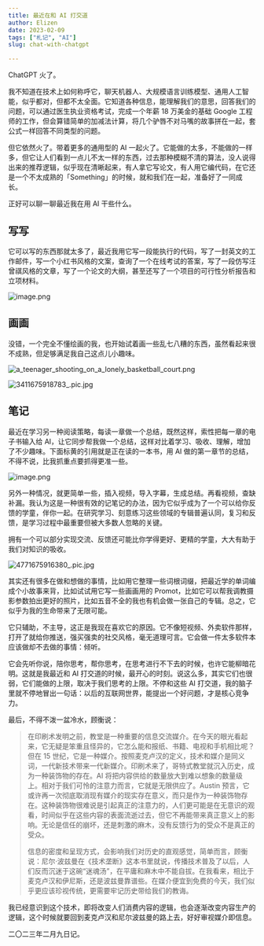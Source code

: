 ```yaml
---
title: 最近在和 AI 打交道
author: Elizen
date: 2023-02-09
tags: ["札记", "AI"]
slug: chat-with-chatgpt

---
```


ChatGPT 火了。

我不知道在技术上如何称呼它，聊天机器人、大规模语言训练模型、通用人工智能，似乎都对，但都不太全面。它知道各种信息，能理解我们的意思，回答我们的问题，可以通过医生执业资格考试，完成一个年薪 18 万美金的基础 Google 工程师的工作，但会算错简单的加减法计算，将几个驴唇不对马嘴的故事拼在一起，套公式一样回答不同类型的问题。

但它依然火了。带着更多的通用型的 AI 一起火了。它能做的太多，不能做的一样多，但它让人们看到一点儿不太一样的东西，过去那种模糊不清的算法，没人说得出来的推荐逻辑，似乎现在清晰起来，有人拿它写论文，有人用它编代码，在它还是一个不太成熟的「Something」的时候，就和我们在一起，准备好了一同成长。

正好可以聊一聊最近我在用 AI 干些什么。

## 写写

它可以写的东西那就太多了，最近我用它写一段能执行的代码，写了一封英文的工作邮件，写一个小红书风格的文案，查询了一个在线考试的答案，写了一段仿写汪曾祺风格的文章，写了一个论文的大纲，甚至还写了一个项目的可行性分析报告和立项材料。

![image.png](https://static.elizen.me//img/202302091327911.png)


## 画画

没错，一个完全不懂绘画的我，也开始试着画一些乱七八糟的东西，虽然看起来很不成熟，但足够满足我自己这点儿小趣味。

![a_teenager_shooting_on_a_lonely_basketball_court.png](https://static.elizen.me//img/202302091326784.png)

![3411675918783_.pic.jpg](https://static.elizen.me//img/202302091326785.jpeg)

## 笔记

最近在学习另一种阅读策略，每读一章做一个总结，既然这样，索性把每一章的电子书输入给 AI，让它同步帮我做一个总结，这样对比着学习、吸收、理解，增加了不少趣味。下面标黄的引用就是正在读的一本书，用 AI 做的第一章节的总结，不得不说，比我抓重点要抓得更准一些。

![image.png](https://static.elizen.me//img/202302091326786.png)

另外一种情况，就更简单一些，插入视频，导入字幕，生成总结。再看视频，查缺补漏。我认为这是一种很有效的记笔记的办法，因为它似乎成为了一个可以给你反馈的学童，伴你一起。在研究学习、刻意练习这些领域的专辑普遍认同，复习和反馈，是学习过程中最重要但被大多数人忽略的关键。

拥有一个可以部分实现交流、反馈还可能比你学得更好、更精的学童，大大有助于我们对知识的吸收。

![4771675916380_.pic.jpg](https://static.elizen.me//img/202302091326787.jpeg)

其实还有很多在做和想做的事情，比如用它整理一些词根词缀，把最近学的单词编成个小故事来背，比如试试用它写一些画画用的 Promot，比如它可以帮我调教摄影参数拍出更好的照片，比如五音不全的我也有机会做一张自己的专辑。总之，它似乎为我的生命带来了无限可能。

它只辅助，不主导，这正是我现在喜欢它的原因。它不像短视频、外卖软件那样，打开了就给你推送，强买强卖的社交风格，毫无道理可言。它会做一件太多软件本应该做却不去做的事情：倾听。

它会先听你说，陪你思考，帮你思考，在思考进行不下去的时候，也许它能柳暗花明。这就是我最近和 AI 打交道的时候，最开心的时刻。说这么多，其实它们也很弱，它们能做的上限，取决于我们思考的上限。不停和这些 AI 打交道，我的脑子里就不停地冒出一句话：以后的互联网世界，能提出一个好问题，才是核心竞争力。

最后，不得不泼一盆冷水，顾衡说：

> 在印刷术发明之前，教堂是一种重要的信息交流媒介。在今天的眼光看起来，它无疑是笨重且怪异的，它怎么能和报纸、书籍、电视和手机相比呢？但在 15 世纪，它是一种媒介。按照麦克卢汉的定义，技术和媒介是同义词，一代新技术带来一代新媒介。印刷术来了，哥特式教堂就沉入历史，成为一种装饰物的存在。AI 将把内容供给的数量放大到难以想象的数量级上。相对于我们可怜的注意力而言，它就是无限供应了。Austin 预言，它或许再一次彻底取消现有媒介的现实存在意义，而只是作为一种装饰物存在。这种装饰物很难说是引起真正的注意力的，人们更可能是在无意识的观看，时间似乎在这些内容的表面流逝过去，但它不再能带来真正意义上的影响。无论是信任的崩坏，还是刺激的麻木，没有反馈行为的受众不是真正的受众。
> 
> 信息的密度和呈现方式，会影响我们对历史的直观感觉，简单而言，顾衡说：尼尔·波兹曼在《技术垄断》这本书里就说，传播技术普及了以后，人们反而沉迷于这碗“迷魂汤”，在平庸和麻木中不能自拔。在我看来，相比于麦克卢汉和伊尼斯，还是波兹曼靠谱些。在媒介便宜到免费的今天，我们似乎更应该珍视传统，更需要牢记历史带给我们的教诲。

我已经意识到这个技术，即将改变人们消费内容的逻辑，也会逐渐改变内容生产的逻辑，这个时候就要回到麦克卢汉和尼尔波兹曼的路上去，好好审视媒介即信息。

二〇二三年二月九日记。
